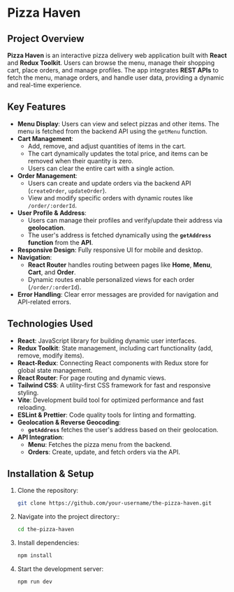 # **Pizza Haven**

## **Project Overview**
**Pizza Haven** is an interactive pizza delivery web application built with **React** and **Redux Toolkit**. Users can browse the menu, manage their shopping cart, place orders, and manage profiles. The app integrates **REST APIs** to fetch the menu, manage orders, and handle user data, providing a dynamic and real-time experience.

## **Key Features**
- **Menu Display**: Users can view and select pizzas and other items. The menu is fetched from the backend API using the `getMenu` function.
- **Cart Management**: 
  - Add, remove, and adjust quantities of items in the cart.
  - The cart dynamically updates the total price, and items can be removed when their quantity is zero.
  - Users can clear the entire cart with a single action.
- **Order Management**: 
  - Users can create and update orders via the backend API (`createOrder`, `updateOrder`).
  - View and modify specific orders with dynamic routes like `/order/:orderId`.
- **User Profile & Address**: 
  - Users can manage their profiles and verify/update their address via **geolocation**.
  - The user's address is fetched dynamically using the **`getAddress` function** from the **API**.
- **Responsive Design**: Fully responsive UI for mobile and desktop.
- **Navigation**: 
  - **React Router** handles routing between pages like **Home**, **Menu**, **Cart**, and **Order**.
  - Dynamic routes enable personalized views for each order (`/order/:orderId`).
- **Error Handling**: Clear error messages are provided for navigation and API-related errors.

## **Technologies Used**
- **React**: JavaScript library for building dynamic user interfaces.
- **Redux Toolkit**: State management, including cart functionality (add, remove, modify items).
- **React-Redux**: Connecting React components with Redux store for global state management.
- **React Router**: For page routing and dynamic views.
- **Tailwind CSS**: A utility-first CSS framework for fast and responsive styling.
- **Vite**: Development build tool for optimized performance and fast reloading.
- **ESLint & Prettier**: Code quality tools for linting and formatting.
- **Geolocation & Reverse Geocoding**: 
  - **`getAddress`** fetches the user's address based on their geolocation.
- **API Integration**: 
  - **Menu**: Fetches the pizza menu from the backend.
  - **Orders**: Create, update, and fetch orders via the API.

## **Installation & Setup**
1. Clone the repository:
   ```bash
   git clone https://github.com/your-username/the-pizza-haven.git
2. Navigate into the project directory::
   ```bash
   cd the-pizza-haven
3. Install dependencies:
   ```bash
   npm install
4. Start the development server:
   ```bash
   npm run dev



